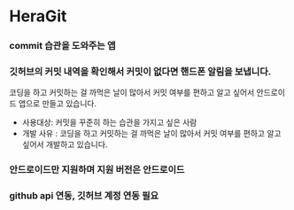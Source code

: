 # HeraGit
### commit 습관을 도와주는 앱
### 깃허브의 커밋 내역을 확인해서 커밋이 없다면 핸드폰 알림을 보냅니다.
코딩을 하고 커밋하는 걸 까먹은 날이 많아서 커밋 여부를 편하고 알고 싶어서 안드로이드 앱으로 만들고 있습니다.
- 사용대상: 커밋을 꾸준히 하는 습관을 가지고 싶은 사람
- 개발 사유 : 코딩을 하고 커밋하는 걸 까먹은 날이 많아서 커밋 여부를 편하고 알고 싶어서 개발하고 있습니다.
### 안드로이드만 지원하며 지원 버전은 안드로이드 
### github api 연동, 깃허브 계정 연동 필요
